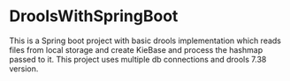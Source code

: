 # DroolsWithSpringBoot

This is a Spring boot project with basic drools implementation which reads files from local storage and create KieBase and process the hashmap passed to it.
This project uses multiple db connections and drools 7.38 version.
